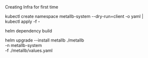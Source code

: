 
Creating Infra for first time

kubectl create namespace metallb-system --dry-run=client -o yaml | kubectl apply -f -

helm dependency build

helm upgrade --install metallb ./metallb \
  -n metallb-system \
  -f ./metallb/values.yaml